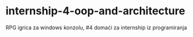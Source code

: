 # internship-4-oop-and-architecture
RPG igrica za windows konzolu, #4 domaći za internship iz programiranja
